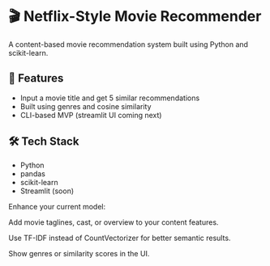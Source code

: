 # 🎬 Netflix-Style Movie Recommender




A content-based movie recommendation system built using Python and scikit-learn.

## 🚀 Features
- Input a movie title and get 5 similar recommendations
- Built using genres and cosine similarity
- CLI-based MVP (streamlit UI coming next)

## 🛠 Tech Stack
- Python
- pandas
- scikit-learn
- Streamlit (soon)















Enhance your current model:

Add movie taglines, cast, or overview to your content features.

Use TF-IDF instead of CountVectorizer for better semantic results.

Show genres or similarity scores in the UI.